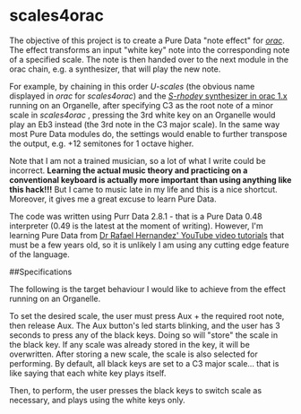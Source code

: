 scales4orac
===========

The objective of this project is to create a Pure Data "note effect" for *[orac](https://github.com/TheTechnobear/Orac)*. The effect transforms an input "white key" note into the corresponding note of a specified scale. The note is then handed over to the next module in the orac chain, e.g. a synthesizer, that will play the new note.

For example, by chaining in this order *U-scales* (the obvious name displayed in *orac* for *scales4orac*) and the [*S-rhodey* synthesizer in orac 1.x](https://github.com/TheTechnobear/Orac/tree/master/Organelle/orac/modules/S-rhodey) running on an Organelle, after specifying C3 as the root note of a minor scale in *scales4orac* , pressing the 3rd white key on an Organelle would play an Eb3 instead (the 3rd note in the C3 major scale). In the same way most Pure Data modules do, the settings would enable to further transpose the output, e.g. +12 semitones for 1 octave higher.

Note that I am not a trained musician, so a lot of what I write could be incorrect. **Learning the actual music theory and practicing on a conventional keyboard is actually more important than using anything like this hack!!!** But I came to music late in my life and this is a nice shortcut. Moreover, it gives me a great excuse to learn Pure Data.

The code was written using Purr Data 2.8.1 - that is a Pure Data 0.48 interpreter (0.49 is the latest at the moment of writing). However, I'm learning Pure Data from [Dr Rafael Hernandez' YouTube video tutorials](https://www.youtube.com/playlist?list=PL4B9054632F465780) that must be a few years old, so it is unlikely I am using any cutting edge feature of the language.

##Specifications

The following is the target behaviour I would like to achieve from the effect running on an Organelle.

To set the desired scale, the user must press Aux + the required root note, then release Aux. The Aux button's led starts blinking, and the user has 3 seconds to press any of the black keys. Doing so will "store" the scale in the black key. If any scale was already stored in the key, it will be overwritten. After storing a new scale, the scale is also selected for performing. By default, all black keys are set to a C3 major scale... that is like saying that each white key plays itself.

Then, to perform, the user presses the black keys to switch scale as necessary, and plays using the white keys only.
